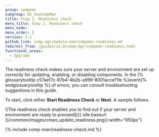 ```yaml
---
group: compman
subgroup: 05_UseCompMan
title: Step 1. Readiness check
menu_title: Step 1. Readiness check
menu_node:
menu_order: 5
version: 2.1
github_link: comp-mgr/module-man/compman-readiness.md
redirect_from: /guides/v2.0/comp-mgr/compman-readiness.html
functional_areas:
  - Upgrade
---
```


The readiness check makes sure your server and environment are set up correctly for updating, enabling, or disabling components. In the {% glossarytooltip c57aef7c-97b4-4b2b-a999-8001accef1fe %}event{% endglossarytooltip %} of errors, you can consult troubleshooting suggestions in this guide.

To start, click either **Start Readiness Check** or **Next**. A sample follows.

![The readiness check enables you to find out if your server and environment are ready to proceed]({{ site.baseurl }}/common/images/cman_update_readiness.png){:width="650px"}

{% include comp-man/readiness-check.md %}